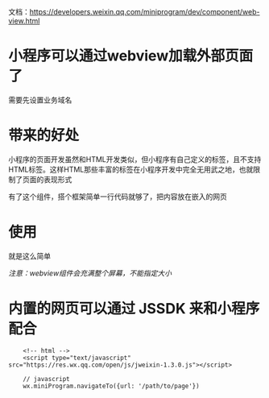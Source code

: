 

文档：https://developers.weixin.qq.com/miniprogram/dev/component/web-view.html

# 小程序可以通过webview加载外部页面了

需要先设置业务域名


# 带来的好处

小程序的页面开发虽然和HTML开发类似，但小程序有自己定义的标签，且不支持HTML标签。这样HTML那些丰富的标签在小程序开发中完全无用武之地，也就限制了页面的表现形式

有了这个组件，搭个框架简单一行代码就够了，把内容放在嵌入的网页


# 使用

<web-view src="https://mp.weixin.qq.com/"></web-view>

就是这么简单

*注意：webview组件会充满整个屏幕，不能指定大小*


# 内置的网页可以通过 JSSDK 来和小程序配合

```
    <!-- html -->
    <script type="text/javascript" src="https://res.wx.qq.com/open/js/jweixin-1.3.0.js"></script>
    
    // javascript
    wx.miniProgram.navigateTo({url: '/path/to/page'})
```

